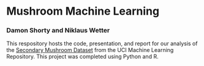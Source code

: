 # Mushroom Machine Learning

### Damon Shorty and Niklaus Wetter

This respository hosts the code, presentation, and report for our analysis of the [Secondary Mushroom Dataset](https://archive.ics.uci.edu/ml/datasets/Secondary+Mushroom+Dataset) from the UCI Machine Learning Repository. This project was completed using Python and R.
